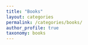 ```yaml
---
title: "Books"
layout: categories
permalink: /categories/books/
author_profile: true
taxonomy: books
---
```

